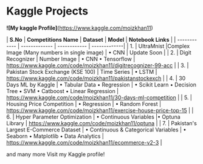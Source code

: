 # Kaggle Projects

**![My kaggle Profile]**(https://www.kaggle.com/moizkhan11)


| **S.No** | **Competitions Name** |  **Dataset** | **Model** | **Notebook Links** |
| ------------ | ------------- | ------------ | -------------|
| 1. | UltraMnist |Complex Image (Many numbers in single image) | • CNN | Update Soon |
| 2. | Digit Recognizer | Number Image | • CNN • Tensorflow | https://www.kaggle.com/code/moizkhan11/digitrecognizer-99-acc |
| 3. | Pakistan Stock Exchange (KSE 100) | Time Series | • LSTM | https://www.kaggle.com/code/moizkhan11/pakistanstockexch |
| 4. | 30 Days ML by Kaggle | • Tabular Data • Regression | • Scikit Learn • Decision Tree • SVM • Catboost • Linear Regression | https://www.kaggle.com/code/moizkhan11/30-days-ml-competition |
| 5. | Housing Price Competition | • Regression | • Random Forest | https://www.kaggle.com/code/moizkhan11/exercise-house-price-top-15 |
| 6. | Hyper Parameter Optimization | • Continuous Variables |• Optuna Library | https://www.kaggle.com/code/moizkhan11/optuna |
| 7. | Pakistan's Largest E-Commerce Dataset | • Continuous & Categorical  Variables | • Seaborn • Matplotlib • Data Analytics | https://www.kaggle.com/code/moizkhan11/ecommerce-v2-3 |

and many more Visit my Kaggle profile!
